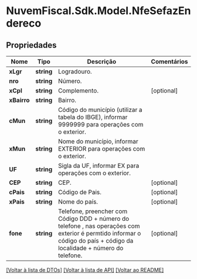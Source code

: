 # NuvemFiscal.Sdk.Model.NfeSefazEndereco

## Propriedades

Nome | Tipo | Descrição | Comentários
------------ | ------------- | ------------- | -------------
**xLgr** | **string** | Logradouro. | 
**nro** | **string** | Número. | 
**xCpl** | **string** | Complemento. | [optional] 
**xBairro** | **string** | Bairro. | 
**cMun** | **string** | Código do município (utilizar a tabela do IBGE), informar 9999999 para operações com o exterior. | 
**xMun** | **string** | Nome do município, informar EXTERIOR para operações com o exterior. | 
**UF** | **string** | Sigla da UF, informar EX para operações com o exterior. | 
**CEP** | **string** | CEP. | [optional] 
**cPais** | **string** | Código de Pais. | [optional] 
**xPais** | **string** | Nome do país. | [optional] 
**fone** | **string** | Telefone, preencher com Código DDD + número do telefone , nas operações com exterior é permtido informar o código do país + código da localidade + número do telefone. | [optional] 

[[Voltar à lista de DTOs]](../README.md#documentation-for-models) [[Voltar à lista de API]](../README.md#documentation-for-api-endpoints) [[Voltar ao README]](../README.md)

